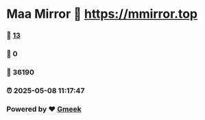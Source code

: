 # Maa Mirror :link: https://mmirror.top 
### :page_facing_up: [13](https://mmirror.top/tag.html) 
### :speech_balloon: 0 
### :hibiscus: 36190 
### :alarm_clock: 2025-05-08 11:17:47 
### Powered by :heart: [Gmeek](https://github.com/Meekdai/Gmeek)

